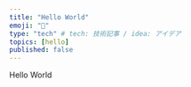 ```yaml
---
title: "Hello World"
emoji: "🍣"
type: "tech" # tech: 技術記事 / idea: アイデア
topics: [hello]
published: false
---
```


Hello World

